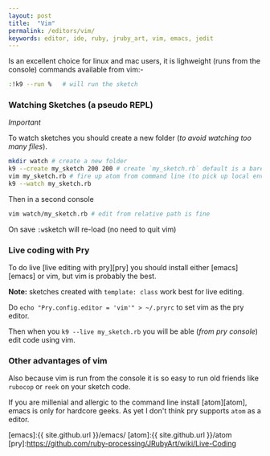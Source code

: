 ```yaml
---
layout: post
title:  "Vim"
permalink: /editors/vim/
keywords: editor, ide, ruby, jruby_art, vim, emacs, jedit
---
```


Is an excellent choice for linux and mac users, it is lighweight (runs from the console) commands available from vim:-
```bash
:!k9 --run %   # will run the sketch
```

### Watching Sketches (a pseudo REPL) ###

_Important_

To watch sketches you should create a new folder (_to avoid watching too many files_).

```bash
mkdir watch # create a new folder
k9 --create my_sketch 200 200 # create `my_sketch.rb` default is a bare sketch (set in config.yml)
vim my_sketch.rb # fire up atom from command line (to pick up local environment)
k9 --watch my_sketch.rb
```
Then in a second console

```bash
vim watch/my_sketch.rb # edit from relative path is fine
```
On save `:w`sketch will re-load (no need to quit vim)

### Live coding with Pry ###

To do live [live editing with pry][pry] you should install either [emacs][emacs] or vim, but vim is probably the best.

__Note:__ sketches created with `template: class` work best for live editing.

Do `echo "Pry.config.editor = 'vim'" > ~/.pryrc` to set vim as the pry editor.

Then when you `k9 --live my_sketch.rb` you will be able (_from pry console_) edit code using vim.

### Other advantages of vim ###

Also because vim is run from the console it is so easy to run old friends like `rubocop` or `reek` on your sketch code.

If you are millenial and allergic to the command line install [atom][atom], emacs is only for hardcore geeks. As yet I don't think pry supports `atom` as a editor.

[emacs]:{{ site.github.url }}/emacs/
[atom]:{{ site.github.url }}/atom
[pry]:https://github.com/ruby-processing/JRubyArt/wiki/Live-Coding
